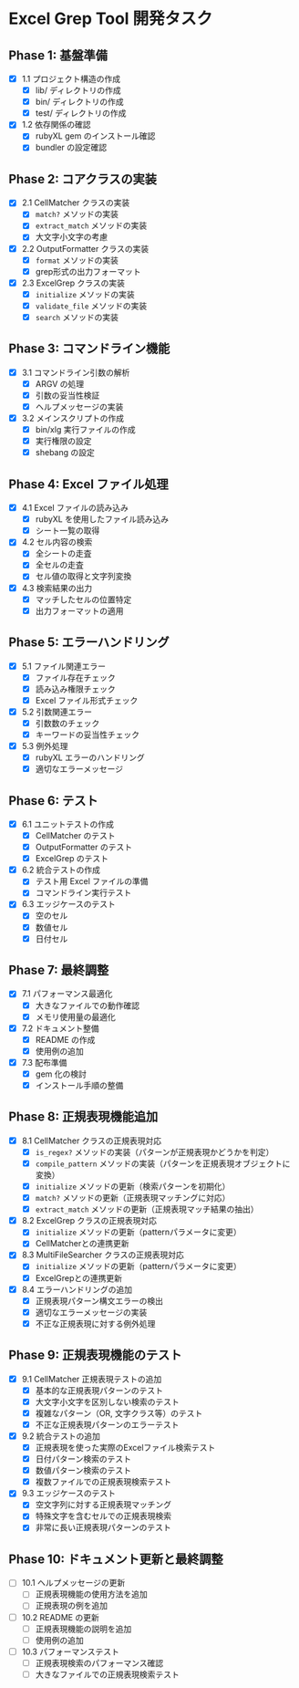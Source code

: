 # Excel Grep Tool 開発タスク

## Phase 1: 基盤準備
- [x] 1.1 プロジェクト構造の作成
  - [x] lib/ ディレクトリの作成
  - [x] bin/ ディレクトリの作成
  - [x] test/ ディレクトリの作成
- [x] 1.2 依存関係の確認
  - [x] rubyXL gem のインストール確認
  - [x] bundler の設定確認

## Phase 2: コアクラスの実装
- [x] 2.1 CellMatcher クラスの実装
  - [x] `match?` メソッドの実装
  - [x] `extract_match` メソッドの実装
  - [x] 大文字小文字の考慮
- [x] 2.2 OutputFormatter クラスの実装
  - [x] `format` メソッドの実装
  - [x] grep形式の出力フォーマット
- [x] 2.3 ExcelGrep クラスの実装
  - [x] `initialize` メソッドの実装
  - [x] `validate_file` メソッドの実装
  - [x] `search` メソッドの実装

## Phase 3: コマンドライン機能
- [x] 3.1 コマンドライン引数の解析
  - [x] ARGV の処理
  - [x] 引数の妥当性検証
  - [x] ヘルプメッセージの実装
- [x] 3.2 メインスクリプトの作成
  - [x] bin/xlg 実行ファイルの作成
  - [x] 実行権限の設定
  - [x] shebang の設定

## Phase 4: Excel ファイル処理
- [x] 4.1 Excel ファイルの読み込み
  - [x] rubyXL を使用したファイル読み込み
  - [x] シート一覧の取得
- [x] 4.2 セル内容の検索
  - [x] 全シートの走査
  - [x] 全セルの走査
  - [x] セル値の取得と文字列変換
- [x] 4.3 検索結果の出力
  - [x] マッチしたセルの位置特定
  - [x] 出力フォーマットの適用

## Phase 5: エラーハンドリング
- [x] 5.1 ファイル関連エラー
  - [x] ファイル存在チェック
  - [x] 読み込み権限チェック
  - [x] Excel ファイル形式チェック
- [x] 5.2 引数関連エラー
  - [x] 引数数のチェック
  - [x] キーワードの妥当性チェック
- [x] 5.3 例外処理
  - [x] rubyXL エラーのハンドリング
  - [x] 適切なエラーメッセージ

## Phase 6: テスト
- [x] 6.1 ユニットテストの作成
  - [x] CellMatcher のテスト
  - [x] OutputFormatter のテスト
  - [x] ExcelGrep のテスト
- [x] 6.2 統合テストの作成
  - [x] テスト用 Excel ファイルの準備
  - [x] コマンドライン実行テスト
- [x] 6.3 エッジケースのテスト
  - [x] 空のセル
  - [x] 数値セル
  - [x] 日付セル

## Phase 7: 最終調整
- [x] 7.1 パフォーマンス最適化
  - [x] 大きなファイルでの動作確認
  - [x] メモリ使用量の最適化
- [x] 7.2 ドキュメント整備
  - [x] README の作成
  - [x] 使用例の追加
- [x] 7.3 配布準備
  - [x] gem 化の検討
  - [x] インストール手順の整備

## Phase 8: 正規表現機能追加
- [x] 8.1 CellMatcher クラスの正規表現対応
  - [x] `is_regex?` メソッドの実装（パターンが正規表現かどうかを判定）
  - [x] `compile_pattern` メソッドの実装（パターンを正規表現オブジェクトに変換）
  - [x] `initialize` メソッドの更新（検索パターンを初期化）
  - [x] `match?` メソッドの更新（正規表現マッチングに対応）
  - [x] `extract_match` メソッドの更新（正規表現マッチ結果の抽出）
- [x] 8.2 ExcelGrep クラスの正規表現対応
  - [x] `initialize` メソッドの更新（patternパラメータに変更）
  - [x] CellMatcherとの連携更新
- [x] 8.3 MultiFileSearcher クラスの正規表現対応
  - [x] `initialize` メソッドの更新（patternパラメータに変更）
  - [x] ExcelGrepとの連携更新
- [x] 8.4 エラーハンドリングの追加
  - [x] 正規表現パターン構文エラーの検出
  - [x] 適切なエラーメッセージの実装
  - [x] 不正な正規表現に対する例外処理

## Phase 9: 正規表現機能のテスト
- [x] 9.1 CellMatcher 正規表現テストの追加
  - [x] 基本的な正規表現パターンのテスト
  - [x] 大文字小文字を区別しない検索のテスト
  - [x] 複雑なパターン（OR, 文字クラス等）のテスト
  - [x] 不正な正規表現パターンのエラーテスト
- [x] 9.2 統合テストの追加
  - [x] 正規表現を使った実際のExcelファイル検索テスト
  - [x] 日付パターン検索のテスト
  - [x] 数値パターン検索のテスト
  - [x] 複数ファイルでの正規表現検索テスト
- [x] 9.3 エッジケースのテスト
  - [x] 空文字列に対する正規表現マッチング
  - [x] 特殊文字を含むセルでの正規表現検索
  - [x] 非常に長い正規表現パターンのテスト

## Phase 10: ドキュメント更新と最終調整
- [ ] 10.1 ヘルプメッセージの更新
  - [ ] 正規表現機能の使用方法を追加
  - [ ] 正規表現の例を追加
- [ ] 10.2 README の更新
  - [ ] 正規表現機能の説明を追加
  - [ ] 使用例の追加
- [ ] 10.3 パフォーマンステスト
  - [ ] 正規表現検索のパフォーマンス確認
  - [ ] 大きなファイルでの正規表現検索テスト